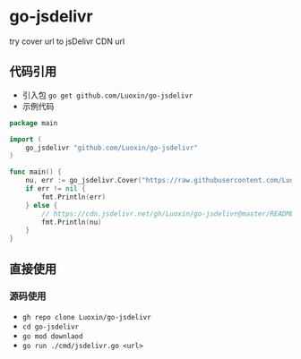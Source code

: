 # go-jsdelivr

try cover url to jsDelivr CDN url

## 代码引用

- 引入包
  `go get github.com/Luoxin/go-jsdelivr`
- 示例代码

```go
package main

import (
	go_jsdelivr "github.com/Luoxin/go-jsdelivr"
)

func main() {
	nu, err := go_jsdelivr.Cover("https://raw.githubusercontent.com/Luoxin/go-jsdelivr/master/README.md")
	if err != nil {
		fmt.Println(err)
	} else {
		// https://cdn.jsdelivr.net/gh/Luoxin/go-jsdelivr@master/README.md
		fmt.Println(nu)
	}
}
```

## 直接使用

### 源码使用

- `gh repo clone Luoxin/go-jsdelivr`
- `cd go-jsdelivr`
- `go mod downlaod`
- `go run ./cmd/jsdelivr.go <url>`
